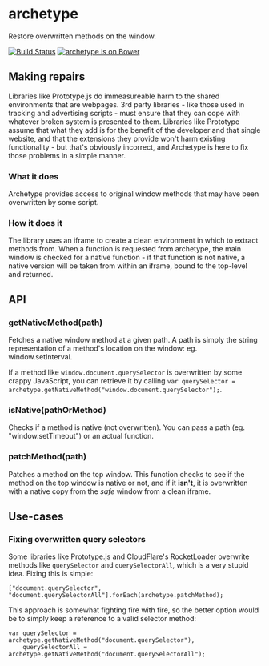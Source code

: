 # archetype
Restore overwritten methods on the window.

[![Build Status](https://travis-ci.org/perry-mitchell/archetype.svg)](https://travis-ci.org/perry-mitchell/archetype) [![archetype is on Bower](https://badge.fury.io/bo/archetype.svg)](https://github.com/perry-mitchell/archetype)

## Making repairs
Libraries like Prototype.js do immeasureable harm to the shared environments that are webpages. 3rd party libraries - like those used in tracking and advertising scripts - must ensure that they can cope with whatever broken system is presented to them. Libraries like Prototype assume that what they add is for the benefit of the developer and that single website, and that the extensions they provide won't harm existing functionality - but that's obviously incorrect, and Archetype is here to fix those problems in a simple manner.

### What it does
Archetype provides access to original window methods that may have been overwritten by some script.

### How it does it
The library uses an iframe to create a clean environment in which to extract methods from. When a function is requested from archetype, the main window is checked for a native function - if that function is not native, a native version will be taken from within an iframe, bound to the top-level and returned.

## API

### getNativeMethod(path)
Fetches a native window method at a given path. A path is simply the string representation of a method's location on the window: eg. window.setInterval.

If a method like `window.document.querySelector` is overwritten by some crappy JavaScript, you can retrieve it by calling `var querySelector = archetype.getNativeMethod("window.document.querySelector");`.

### isNative(pathOrMethod)
Checks if a method is native (not overwritten). You can pass a path (eg. "window.setTimeout") or an actual function.

### patchMethod(path)
Patches a method on the top window. This function checks to see if the method on the top window is native or not, and if it **isn't**, it is overwritten with a native copy from the _safe_ window from a clean iframe.

## Use-cases

### Fixing overwritten query selectors
Some libraries like Prototype.js and CloudFlare's RocketLoader overwrite methods like `querySelector` and `querySelectorAll`, which is a very stupid idea. Fixing this is simple:

```
["document.querySelector", "document.querySelectorAll"].forEach(archetype.patchMethod);
```

This approach is somewhat fighting fire with fire, so the better option would be to simply keep a reference to a valid selector method:

```
var querySelector = archetype.getNativeMethod("document.querySelector"),
    querySelectorAll = archetype.getNativeMethod("document.querySelectorAll");
```

